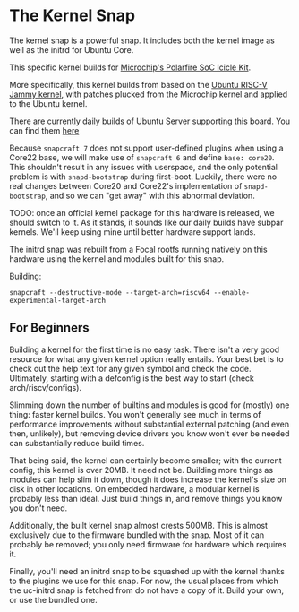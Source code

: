 # The Kernel Snap

The kernel snap is a powerful snap. It includes both the kernel image as well as
the initrd for Ubuntu Core.

This specific kernel builds for [Microchip's Polarfire SoC Icicle
Kit](https://github.com/linux4microchip/linux).

More specifically, this kernel builds from based on the [Ubuntu RISC-V Jammy
kernel](https://git.launchpad.net/~dilyn-corner/ubuntu/+source/linux-riscv/+git/jammy?h=icicle), with patches plucked from the Microchip kernel and applied to the Ubuntu kernel.

There are currently daily builds of Ubuntu Server supporting this board. You can
find them [here](http://download.nust.na/pub/ubuntu-cdimage/ubuntu-server/daily-preinstalled/current/)

Because `snapcraft 7` does not support user-defined plugins when using a Core22
base, we will make use of `snapcraft 6` and define `base: core20`. This
shouldn't result in any issues with userspace, and the only potential problem is
with `snapd-bootstrap` during first-boot. Luckily, there were no real changes
between Core20 and Core22's implementation of `snapd-bootstrap`, and so we can
"get away" with this abnormal deviation.

TODO: once an official kernel package for this hardware is released, we should
switch to it. As it stands, it sounds like our daily builds have subpar kernels.
We'll keep using mine until better hardware support lands.

The initrd snap was rebuilt from a Focal rootfs running natively on this
hardware using the kernel and modules built for this snap.

Building:

`snapcraft --destructive-mode --target-arch=riscv64 --enable-experimental-target-arch`


## For Beginners

Building a kernel for the first time is no easy task. There isn't a very good
resource for what any given kernel option really entails. Your best bet is to
check out the help text for any given symbol and check the code. Ultimately,
starting with a defconfig is the best way to start (check arch/riscv/configs).

Slimming down the number of builtins and modules is good for (mostly) one thing:
faster kernel builds. You won't generally see much in terms of performance
improvements without substantial external patching (and even then, unlikely),
but removing device drivers you know won't ever be needed can substantially
reduce build times.

That being said, the kernel can certainly become smaller; with the current
config, this kernel is over 20MB. It need not be. Building more things as
modules can help slim it down, though it does increase the kernel's size on disk
in other locations. On embedded hardware, a modular kernel is probably less than
ideal. Just build things in, and remove things you know you don't need.

Additionally, the built kernel snap almost crests 500MB. This is almost
exclusively due to the firmware bundled with the snap. Most of it can probably
be removed; you only need firmware for hardware which requires it.

Finally, you'll need an initrd snap to be squashed up with the kernel thanks to
the plugins we use for this snap. For now, the usual places from which the
uc-initrd snap is fetched from do not have a copy of it. Build your own, or use
the bundled one.
